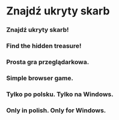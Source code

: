# Znajdź ukryty skarb
### Znajdź ukryty skarb!
### Find the hidden treasure!

### Prosta gra przeglądarkowa.
### Simple browser game.

### Tylko po polsku. Tylko na Windows.

### Only in polish. Only for Windows.
